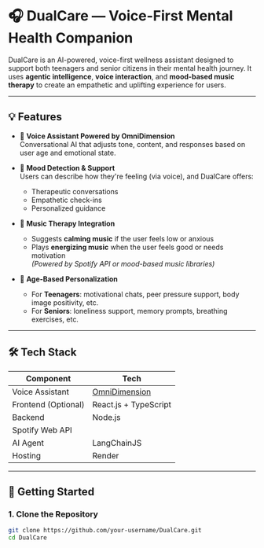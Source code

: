 # 🎧 DualCare — Voice-First Mental Health Companion

DualCare is an AI-powered, voice-first wellness assistant designed to support both teenagers and senior citizens in their mental health journey. It uses **agentic intelligence**, **voice interaction**, and **mood-based music therapy** to create an empathetic and uplifting experience for users.

---

## 💡 Features

- 🧠 **Voice Assistant Powered by OmniDimension**  
  Conversational AI that adjusts tone, content, and responses based on user age and emotional state.

- 🎯 **Mood Detection & Support**  
  Users can describe how they're feeling (via voice), and DualCare offers:
  - Therapeutic conversations
  - Empathetic check-ins
  - Personalized guidance

- 🎵 **Music Therapy Integration**  
  - Suggests **calming music** if the user feels low or anxious
  - Plays **energizing music** when the user feels good or needs motivation  
  *(Powered by Spotify API or mood-based music libraries)*

- 👥 **Age-Based Personalization**  
  - For **Teenagers**: motivational chats, peer pressure support, body image positivity, etc.  
  - For **Seniors**: loneliness support, memory prompts, breathing exercises, etc.

---

## 🛠️ Tech Stack

| Component | Tech |
|----------|------|
| Voice Assistant | [OmniDimension](https://omnidimension.ai/) |
| Frontend (Optional) | React.js + TypeScript |
| Backend | Node.js |
 Spotify Web API |
| AI Agent | LangChainJS |
| Hosting | Render |

---

## 🚀 Getting Started

### 1. Clone the Repository
```bash
git clone https://github.com/your-username/DualCare.git
cd DualCare
